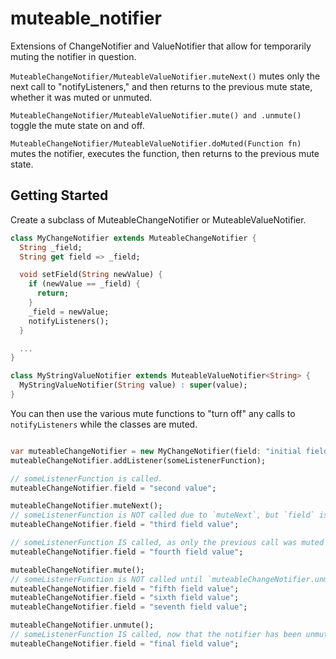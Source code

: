 # muteable_notifier

Extensions of ChangeNotifier and ValueNotifier that allow for temporarily muting the notifier in question.

`MuteableChangeNotifier/MuteableValueNotifier.muteNext()` mutes only the next call to "notifyListeners," and then
returns to the previous mute state, whether it was muted or unmuted.

`MuteableChangeNotifier/MuteableValueNotifier.mute() and .unmute()` toggle the mute state on and off.

`MuteableChangeNotifier/MuteableValueNotifier.doMuted(Function fn)` mutes the notifier, executes the function, then
returns to the previous mute state.

## Getting Started

Create a subclass of MuteableChangeNotifier or MuteableValueNotifier.

```dart
class MyChangeNotifier extends MuteableChangeNotifier {
  String _field;
  String get field => _field;

  void setField(String newValue) {
    if (newValue == _field) {
      return;
    }
    _field = newValue;
    notifyListeners();
  }

  ...
}

class MyStringValueNotifier extends MuteableValueNotifier<String> {
  MyStringValueNotifier(String value) : super(value);
}
```

You can then use the various mute functions to "turn off" any calls to `notifyListeners` while the
classes are muted.

```dart

var muteableChangeNotifier = new MyChangeNotifier(field: "initial field value");
muteableChangeNotifier.addListener(someListenerFunction);

// someListenerFunction is called.
muteableChangeNotifier.field = "second value";

muteableChangeNotifier.muteNext();
// someListenerFunction is NOT called due to `muteNext`, but `field` is still updated.
muteableChangeNotifier.field = "third field value";

// someListenerFunction IS called, as only the previous call was muted by `muteNext`.
muteableChangeNotifier.field = "fourth field value";

muteableChangeNotifier.mute();
// someListenerFunction is NOT called until `muteableChangeNotifier.unmute()` is invoked.
muteableChangeNotifier.field = "fifth field value";
muteableChangeNotifier.field = "sixth field value";
muteableChangeNotifier.field = "seventh field value";

muteableChangeNotifier.unmute();
// someListenerFunction IS called, now that the notifier has been unmuted.
muteableChangeNotifier.field = "final field value";